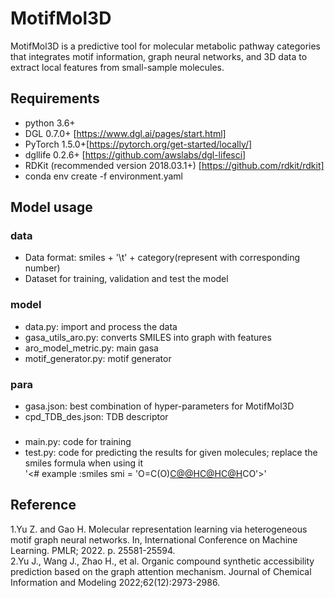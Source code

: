 # MotifMol3D
MotifMol3D is a predictive tool for molecular metabolic pathway categories that integrates motif information, graph neural networks, and 3D data to extract local features from small-sample molecules. <br/>

## Requirements
* python 3.6+ <br/>
* DGL 0.7.0+ [https://www.dgl.ai/pages/start.html]<br/>
* PyTorch 1.5.0+[https://pytorch.org/get-started/locally/]<br/>
* dgllife 0.2.6+ [https://github.com/awslabs/dgl-lifesci]<br/>
* RDKit (recommended version 2018.03.1+) [https://github.com/rdkit/rdkit]
* conda env create -f environment.yaml

## Model usage
### data
 * Data format: smiles + '\t' + category(represent with corresponding number)
 * Dataset for training, validation and test the model <br/>
 
### model
 * data.py: import and process the data <br/>
 * gasa_utils_aro.py: converts SMILES into graph with features <br/>
 * aro_model_metric.py: main gasa <br/>
 * motif_generator.py: motif generator <br/>

### para
 * gasa.json: best combination of hyper-parameters for MotifMol3D <br/>
 * cpd_TDB_des.json: TDB descriptor <br/>

### 
* main.py: code for training <br/>
* test.py: code for predicting the results for given molecules; replace the smiles formula when using it <br/>
  '<# example :smiles
    smi = 'O=C(O)[C@@H](O)[C@H](O)[C@H](O)CO'>'

## Reference
1.Yu Z. and Gao H. Molecular representation learning via heterogeneous motif graph neural networks. In, International Conference on Machine Learning. PMLR; 2022. p. 25581-25594.  
2.Yu J., Wang J., Zhao H., et al. Organic compound synthetic accessibility prediction based on the graph attention mechanism. Journal of Chemical Information and Modeling 2022;62(12):2973-2986.  

